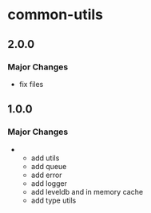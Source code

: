 # common-utils

## 2.0.0

### Major Changes

- fix files

## 1.0.0

### Major Changes

- - add utils
  - add queue
  - add error
  - add logger
  - add leveldb and in memory cache
  - add type utils
